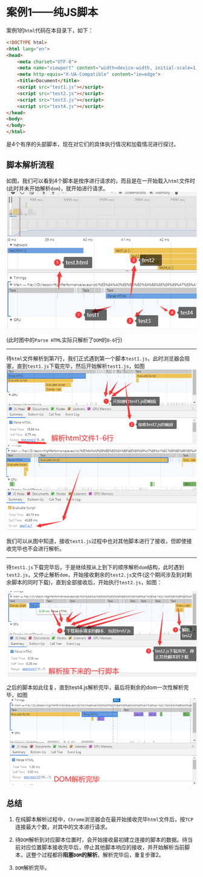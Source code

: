 # 案例1——纯JS脚本

案例1的`html`代码在本目录下，如下：

```html
<!DOCTYPE html>
<html lang="en">
<head>
    <meta charset="UTF-8">
    <meta name="viewport" content="width=device-width, initial-scale=1.0">
    <meta http-equiv="X-UA-Compatible" content="ie=edge">
    <title>Document</title>
    <script src="test1.js"></script>
    <script src="test2.js"></script>
    <script src="test3.js"></script>
    <script src="test4.js"></script>
</head>
<body>
</body>
</html>
```

是4个有序的头部脚本，现在对它们的具体执行情况和加载情况进行探讨。

## 脚本解析流程

如图，我们可以看到4个脚本是按序进行请求的，而且是在一开始载入`html`文件时(此时并未开始解析`dom`)，就开始进行请求。
![脚本请求顺序](./imgs/脚本请求顺序.png)

(此时图中的`Parse HTML`实际只解析了`DOM`的`0-6`行)
___
待`html`文件解析到第7行，我们正式遇到第一个脚本`test1.js`，此时浏览器会阻塞，直到`test1.js`下载完毕，然后开始解析`test1.js`，如图
![接收脚本1](./imgs/接收脚本1.png)
![解析脚本1](./imgs/解析脚本1.png)

我们可以从图中知道，接收`test1.js`过程中也对其他脚本进行了接收，但即使接收完毕也不会进行解析。
____
待`test1.js`下载完毕后，于是继续按从上到下的顺序解析`dom`结构，此时遇到`test2.js`，又停止解析`dom`，开始接收剩余的`test2.js`文件(这个期间涉及到对剩余脚本的同时下载)，直到全部接收后，开始执行`test2.js`，如图：

![解析与下载脚本2](./imgs/解析与下载脚本2.png)

之后的脚本如此往复，直到test4.js解析完毕，最后将剩余的dom一次性解析完毕，如图
![解析DOM完毕](./imgs/解析DOM完毕.png)

## 总结

1. 在纯脚本解析过程中，`Chrome`浏览器会在最开始接收完毕`html`文件后，按`TCP`连接最大个数，对其中的文本进行请求。

2. 待`DOM`解析到对应脚本位置时，会开始接收最初建立连接的脚本的数据。待当前对应位置脚本接收完毕后，停止其他脚本响应的接收，并开始解析当前脚本，这整个过程都将**阻塞`DOM`的解析**。解析完毕后，重复步骤2。

3. `DOM`解析完毕。
